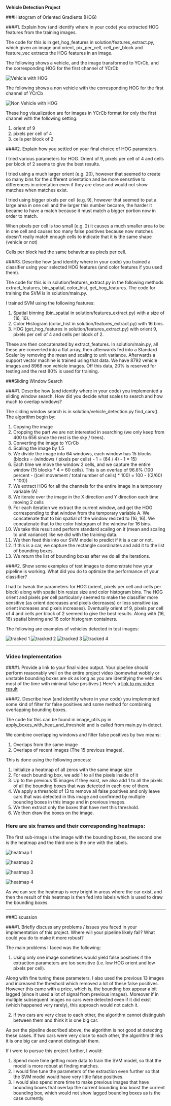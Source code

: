 **Vehicle Detection Project**

###Histogram of Oriented Gradients (HOG)

####1. Explain how (and identify where in your code) you extracted HOG features from the training images.

The code for this is in get_hog_features in solution/features_extract.py, which given an image and orient, pix_per_cell, cell_per_block and feature_vec extracts the HOG features in an image.

The following shows a vehicle, and the image transformed to YCrCb, and the corresponding HOG for the first channel of YCrCb

![Vehicle with HOG](output_images/vehicle_with_hog.png)

The following shows a non vehicle with the corresponding HOG for the first channel of YCrCb

![Non Vehicle with HOG](output_images/nonvehicle_with_hog.png)

These hog visualization are for images in YCrCb format for only the first channel with the following setting:

1. orient of 9
2. pixels per cell of 4
3. cells per block of 2


####2. Explain how you settled on your final choice of HOG parameters.

I tried various parameters for HOG. Orient of 9, pixels per cell of 4 and cells per block of 2 seems to give the best results.

I tried using a much larger orient (e.g. 20), however that seemed to create so many bins for the different orientation and be more sensntive to differences in orientation even if they are close and would not show matches when matches exist.

I tried using bigger pixels per cell (e.g. 9), however that seemed to put a large area in one cell and the larger this number became, the harder it became to have a match because it must match a bigger portion now in order to match.

When pixels per cell is too small (e.g. 2) it causes a much smaller area to be in one cell and causes too many false positives because now matches doesn't really match enough cells to indicate that it is the same shape (vehicle or not)

Cells per block had the same behaviour as pixels per cell.

####3. Describe how (and identify where in your code) you trained a classifier using your selected HOG features (and color features if you used them).

The code for this is in solution/features_extract.py in the following methods extract_features, bin_spatial, color_hist, get_hog_features.
The code for training the SVM is in solution/main.py.

I trained SVM using the following features:

1. Spatial binning (bin_spatial in solution/features_extract.py) with a size of (16, 16).
2. Color Histogram (color_hist in solution/features_extract.py) with 16 bins.
3. HOG (get_hog_features in solution/features_extract.py) with orient 9, pixels per cell of 4 and cells per block of 2.

These are then concatenated by extract_features.
In solution/main.py, all these are converted into a flat array, then afterwards fed into a Standard Scaler by removing the mean and scaling to unit variance.
Afterwards a support vector machine is trained using that data.
We have 8792 vehicle images and 8968 non vehicle images.
Off this data, 20% is reserved for testing and the rest 80% is used for training.


###Sliding Window Search

####1. Describe how (and identify where in your code) you implemented a sliding window search.  How did you decide what scales to search and how much to overlap windows?

The sliding window search is in solution/vehicle_detection.py find_cars().
The algorithm begin by:

1. Copying the image
2. Cropping the part we are not interested in searching (we only keep from 400 to 656 since the rest is the sky / trees).
3. Converting the image to YCrCb
4. Scaling the image by 1.5
5. We divide the image into 64 windows, each window has 15 blocks (blocks = (windows / pixels per cells) - 1 = (64 / 4) - 1 = 15)
6. Each time we move the window 2 cells, and we capture the entire window (15 blocks * 4 = 60 cells). This is an overlap of 96.6% (100 percent - ((cell movement / total number of cells) * 100) = 100 - ((2/60) * 100))
7. We extract HOG for all the channels for the entire image in a temporary variable (A)
8. We iterate over the image in the X direction and Y direction each time moving 2 cells
9. For each iteration we extract the current window, and get the HOG corresponding to that window from the temporary variable A. We concatenate that to bin spatial of the window resized to (16, 16). We concatenate that to the color histogram of the window for 16 bins.
10. We take this result and perform standard scaling on it (mean and scaling to unit variance) like we did with the training data.
11. We then feed this into our SVM model to predict if it is a car or not.
12. If this is a car, we capture the rectangle coordinates and add it to the list of bounding boxes.
13. We return the list of bounding boxes after we do all the iterations.

####2. Show some examples of test images to demonstrate how your pipeline is working.  What did you do to optimize the performance of your classifier?

I had to tweak the parameters for HOG (orient, pixels per cell and cells per block) along with spatial bin resize size and color histogram bins.
The HOG orient and pixels per cell particularly seemed to make the classifier more sensitive (as orient decreases and pixels decreases) or less sensitive (as orient increases and pixels increases).
Eventually orient of 9, pixels per cell of 4 and cells per block of 2 seemed to give the best results. Along with (16, 16) spatial binning and 16 color histogram containers.

The following are examples of vehicles detected in test images:

![tracked 1](output_images/tracked_1.png)
![tracked 2](output_images/tracked_2.png)
![tracked 3](output_images/tracked_3.png)
![tracked 4](output_images/tracked_4.png)

---

### Video Implementation

####1. Provide a link to your final video output.  Your pipeline should perform reasonably well on the entire project video (somewhat wobbly or unstable bounding boxes are ok as long as you are identifying the vehicles most of the time with minimal false positives.)
Here's a [link to my video result](https://youtu.be/hS5kO_Yvutc)


####2. Describe how (and identify where in your code) you implemented some kind of filter for false positives and some method for combining overlapping bounding boxes.

The code for this can be found in image_utils.py in apply_boxes_with_heat_and_threshold and is called from main.py in detect.

We combine overlapping windows and filter false positives by two means:

1. Overlaps from the same image
2. Overlaps of recent images (The 15 previous images).

This is done using the following process:

1. Initialize a heatmap of all zeros with the same image size
2. For each bounding box, we add 1 to all the pixels inside of it
3. Up to the previous 15 images if they exist, we also add 1 to all the pixels of all the bounding boxes that was detected in each one of them.
4. We apply a threshold of 13 to remove all false positives and only leave cars that was detected in this image and confirmed by multiple bounding boxes in this image and in previous images.
5. We then extract only the boxes that have met this threshold.
6. We then draw the boxes on the image.

### Here are six frames and their corresponding heatmaps:

 The first sub-image is the image with the bounding boxes, the second one is the heatmap and the third one is the one with the labels.

![heatmap 1](output_images/heatmap_1.png)

![heatmap 2](output_images/heatmap_2.png)

![heatmap 3](output_images/heatmap_3.png)

![heatmap 4](output_images/heatmap_4.png)

As we can see the heatmap is very bright in areas where the car exist, and then the result of this heatmap is then fed into labels which is used to draw the bounding boxes.


---

###Discussion

####1. Briefly discuss any problems / issues you faced in your implementation of this project.  Where will your pipeline likely fail?  What could you do to make it more robust?

The main problems I faced was the following:

1. Using only one image sometimes would yield false positives if the extraction parameters are too sensitive (i.e. low HOG orient and low pixels per cell).

  Along with fine tuning these parameters, I also used the previous 13 images and increased the threshold which removed a lot of these false positives.
  However this came with a price, which is, the bounding box appear a bit lagged (since it used a lot of signal from previous images).
  Moreover if in multiple subsequent images no cars were detected even if it did exist (which happened very rarely), this approach would not catch it.

2. If two cars are very close to each other, the algorithm cannot distinguish between them and think it is one big car.

  As per the pipeline described above, the algorithm is not good at detecting these cases. If two cars were very close to each other, the algorithm thinks it is one big car and cannot distinguish them.

If i were to pursue this project further, I would:

1. Spend more time getting more data to train the SVM model, so that the model is more robust at finding matches.
2. I would fine tune the parameters of the extraction even further so that the SVM model would have very little false positives.
3. I would also spend more time to make previous images that have bounding boxes that overlap the current bounding box boost the current bounding box, which would not show lagged bounding boxes as is the case currently.
